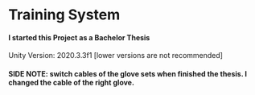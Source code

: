 # Training System
 
#### I started this Project as a Bachelor Thesis
Unity Version: 2020.3.3f1 [lower versions are not recommended]
#### SIDE NOTE: switch cables of the glove sets when finished the thesis. I changed the cable of the right glove.
